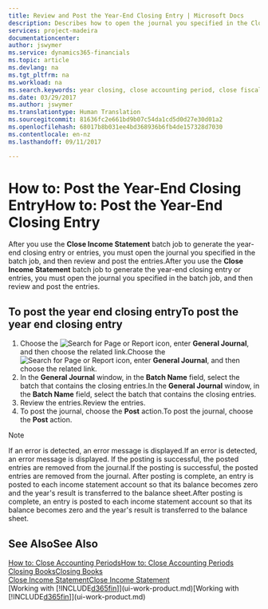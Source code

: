 ```yaml
---
title: Review and Post the Year-End Closing Entry | Microsoft Docs
description: Describes how to open the journal you specified in the Close Income Statement batch job, and then review and post the year-end closing entry.
services: project-madeira
documentationcenter: 
author: jswymer
ms.service: dynamics365-financials
ms.topic: article
ms.devlang: na
ms.tgt_pltfrm: na
ms.workload: na
ms.search.keywords: year closing, close accounting period, close fiscal year, bank account detailed trial balance
ms.date: 03/29/2017
ms.author: jswymer
ms.translationtype: Human Translation
ms.sourcegitcommit: 81636fc2e661bd9b07c54da1cd5d0d27e30d01a2
ms.openlocfilehash: 68017b8b031ee4bd368936b6fb4de157328d7030
ms.contentlocale: en-nz
ms.lasthandoff: 09/11/2017

---
```

# <a name="how-to-post-the-year-end-closing-entry"></a><span data-ttu-id="cf10c-103">How to: Post the Year-End Closing Entry</span><span class="sxs-lookup"><span data-stu-id="cf10c-103">How to: Post the Year-End Closing Entry</span></span>
<span data-ttu-id="cf10c-104">After you use the **Close Income Statement** batch job to generate the year-end closing entry or entries, you must open the journal you specified in the batch job, and then review and post the entries.</span><span class="sxs-lookup"><span data-stu-id="cf10c-104">After you use the **Close Income Statement** batch job to generate the year-end closing entry or entries, you must open the journal you specified in the batch job, and then review and post the entries.</span></span>

## <a name="to-post-the-year-end-closing-entry"></a><span data-ttu-id="cf10c-105">To post the year end closing entry</span><span class="sxs-lookup"><span data-stu-id="cf10c-105">To post the year end closing entry</span></span>
1. <span data-ttu-id="cf10c-106">Choose the ![Search for Page or Report](media/ui-search/search_small.png "Search for Page or Report icon") icon, enter **General Journal**, and then choose the related link.</span><span class="sxs-lookup"><span data-stu-id="cf10c-106">Choose the ![Search for Page or Report](media/ui-search/search_small.png "Search for Page or Report icon") icon, enter **General Journal**, and then choose the related link.</span></span>
2. <span data-ttu-id="cf10c-107">In the **General Journal** window, in the **Batch Name** field, select the batch that contains the closing entries.</span><span class="sxs-lookup"><span data-stu-id="cf10c-107">In the **General Journal** window, in the **Batch Name** field, select the batch that contains the closing entries.</span></span>
3. <span data-ttu-id="cf10c-108">Review the entries.</span><span class="sxs-lookup"><span data-stu-id="cf10c-108">Review the entries.</span></span>
4. <span data-ttu-id="cf10c-109">To post the journal, choose the **Post** action.</span><span class="sxs-lookup"><span data-stu-id="cf10c-109">To post the journal, choose the **Post** action.</span></span>

> [!NOTE]  
>   <span data-ttu-id="cf10c-110">If an error is detected, an error message is displayed.</span><span class="sxs-lookup"><span data-stu-id="cf10c-110">If an error is detected, an error message is displayed.</span></span> <span data-ttu-id="cf10c-111">If the posting is successful, the posted entries are removed from the journal.</span><span class="sxs-lookup"><span data-stu-id="cf10c-111">If the posting is successful, the posted entries are removed from the journal.</span></span> <span data-ttu-id="cf10c-112">After posting is complete, an entry is posted to each income statement account so that its balance becomes zero and the year's result is transferred to the balance sheet.</span><span class="sxs-lookup"><span data-stu-id="cf10c-112">After posting is complete, an entry is posted to each income statement account so that its balance becomes zero and the year's result is transferred to the balance sheet.</span></span>

## <a name="see-also"></a><span data-ttu-id="cf10c-113">See Also</span><span class="sxs-lookup"><span data-stu-id="cf10c-113">See Also</span></span>
[<span data-ttu-id="cf10c-114">How to: Close Accounting Periods</span><span class="sxs-lookup"><span data-stu-id="cf10c-114">How to: Close Accounting Periods</span></span>](year-close-account-periods.md)  
[<span data-ttu-id="cf10c-115">Closing Books</span><span class="sxs-lookup"><span data-stu-id="cf10c-115">Closing Books</span></span>](year-close-books.md)  
[<span data-ttu-id="cf10c-116">Close Income Statement</span><span class="sxs-lookup"><span data-stu-id="cf10c-116">Close Income Statement</span></span>](year-close-income-statement.md)  
<span data-ttu-id="cf10c-117">[Working with [!INCLUDE[d365fin](includes/d365fin_md.md)]](ui-work-product.md)</span><span class="sxs-lookup"><span data-stu-id="cf10c-117">[Working with [!INCLUDE[d365fin](includes/d365fin_md.md)]](ui-work-product.md)</span></span>

